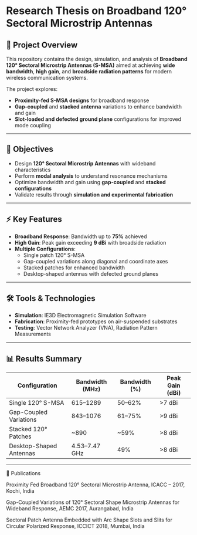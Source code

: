 # Research Thesis on Broadband 120° Sectoral Microstrip Antennas  

## 📄 Project Overview  
This repository contains the design, simulation, and analysis of **Broadband 120° Sectoral Microstrip Antennas (S-MSA)** aimed at achieving **wide bandwidth**, **high gain**, and **broadside radiation patterns** for modern wireless communication systems.  

The project explores:  
- **Proximity-fed S-MSA designs** for broadband response  
- **Gap-coupled** and **stacked antenna** variations to enhance bandwidth and gain  
- **Slot-loaded and defected ground plane** configurations for improved mode coupling  

---

## 🎯 Objectives  
- Design **120° Sectoral Microstrip Antennas** with wideband characteristics  
- Perform **modal analysis** to understand resonance mechanisms  
- Optimize bandwidth and gain using **gap-coupled** and **stacked configurations**  
- Validate results through **simulation and experimental fabrication**  

---

## ⚡ Key Features  
- **Broadband Response**: Bandwidth up to **75%** achieved  
- **High Gain**: Peak gain exceeding **9 dBi** with broadside radiation  
- **Multiple Configurations**:
  - Single patch 120° S-MSA  
  - Gap-coupled variations along diagonal and coordinate axes  
  - Stacked patches for enhanced bandwidth  
  - Desktop-shaped antennas with defected ground planes  

---

## 🛠 Tools & Technologies  
- **Simulation**: IE3D Electromagnetic Simulation Software  
- **Fabrication**: Proximity-fed prototypes on air-suspended substrates  
- **Testing**: Vector Network Analyzer (VNA), Radiation Pattern Measurements  

---

## 📊 Results Summary  
| Configuration                | Bandwidth (MHz) | Bandwidth (%) | Peak Gain (dBi) |
|-------------------------------|----------------|---------------|-----------------|
| Single 120° S-MSA             | 615–1289        | 50–62%         | >7 dBi          |
| Gap-Coupled Variations         | 843–1076        | 61–75%         | >9 dBi          |
| Stacked 120° Patches           | ~890            | ~59%           | >8 dBi          |
| Desktop-Shaped Antennas        | 4.53–7.47 GHz   | 49%            | >8 dBi          |

---

📜 Publications

Proximity Fed Broadband 120° Sectoral Microstrip Antenna, ICACC – 2017, Kochi, India

Gap-Coupled Variations of 120° Sectoral Shape Microstrip Antennas for Wideband Response, AEMC 2017, Aurangabad, India

Sectoral Patch Antenna Embedded with Arc Shape Slots and Slits for Circular Polarized Response, ICCICT 2018, Mumbai, India
